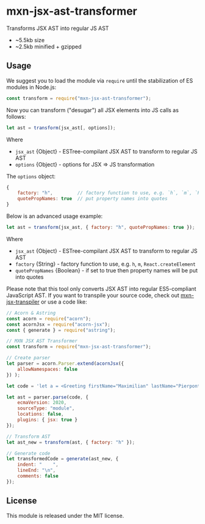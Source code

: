 # mxn-jsx-ast-transformer

Transforms JSX AST into regular JS AST

- ~5.5kb size
- ~2.5kb minified + gzipped

## Usage

We suggest you to load the module via `require` until the stabilization of ES modules in Node.js:
```javascript
const transform = require("mxn-jsx-ast-transformer");
```

Now you can transform ("desugar") all JSX elements into JS calls as follows:
```javascript
let ast = transform(jsx_ast[, options]);
```

Where
 - `jsx_ast` {Object} - ESTree-compilant JSX AST to transform to regular JS AST
 - `options` {Object} - options for JSX ⇒ JS transformation

The `options` object:
```javascript
{
    factory: "h",         // factory function to use, e.g. `h`, `m`, `React.createElement`
    quotePropNames: true  // put property names into quotes
}
```

Below is an advanced usage example:

```javascript
let ast = transform(jsx_ast, { factory: "h", quotePropNames: true });
```

Where
 - `jsx_ast` {Object} - ESTree-compilant JSX AST to transform to regular JS AST
 - `factory` {String} - factory function to use, e.g. `h`, `m`, `React.createElement`
 - `quotePropNames` {Boolean} - if set to true then property names will be put into quotes

Please note that this tool only converts JSX AST into regular ES5-compliant JavaScript AST. If you want to transpile your source code, check out [mxn-jsx-transpiler](https://github.com/ZimNovich/mxn-jsx-transpiler) or use a code like:

```javascript
// Acorn & Astring
const acorn = require("acorn");
const acornJsx = require("acorn-jsx");
const { generate } = require("astring");

// MXN JSX AST Transformer
const transform = require("mxn-jsx-ast-transformer");

// Create parser
let parser = acorn.Parser.extend(acornJsx({
    allowNamespaces: false
}) );

let code = 'let a = <Greeting firstName="Maximilian" lastName="Pierpont" age={1 + 2 + 3 + 4} />;';

let ast = parser.parse(code, {
    ecmaVersion: 2020,
    sourceType: "module",
    locations: false,
    plugins: { jsx: true }
});

// Transform AST
let ast_new = transform(ast, { factory: "h" });

// Generate code
let transformedCode = generate(ast_new, {
    indent: "    ",
    lineEnd: "\n",
    comments: false
});
```

## License

This module is released under the MIT license.
